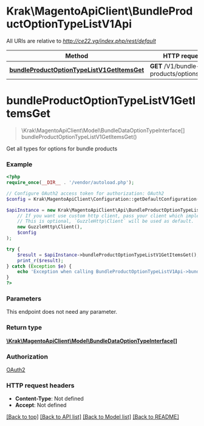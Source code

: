 # Krak\MagentoApiClient\BundleProductOptionTypeListV1Api

All URIs are relative to *http://ce22.vg/index.php/rest/default*

Method | HTTP request | Description
------------- | ------------- | -------------
[**bundleProductOptionTypeListV1GetItemsGet**](BundleProductOptionTypeListV1Api.md#bundleProductOptionTypeListV1GetItemsGet) | **GET** /V1/bundle-products/options/types | 


# **bundleProductOptionTypeListV1GetItemsGet**
> \Krak\MagentoApiClient\Model\BundleDataOptionTypeInterface[] bundleProductOptionTypeListV1GetItemsGet()



Get all types for options for bundle products

### Example
```php
<?php
require_once(__DIR__ . '/vendor/autoload.php');

// Configure OAuth2 access token for authorization: OAuth2
$config = Krak\MagentoApiClient\Configuration::getDefaultConfiguration()->setAccessToken('YOUR_ACCESS_TOKEN');

$apiInstance = new Krak\MagentoApiClient\Api\BundleProductOptionTypeListV1Api(
    // If you want use custom http client, pass your client which implements `GuzzleHttp\ClientInterface`.
    // This is optional, `GuzzleHttp\Client` will be used as default.
    new GuzzleHttp\Client(),
    $config
);

try {
    $result = $apiInstance->bundleProductOptionTypeListV1GetItemsGet();
    print_r($result);
} catch (Exception $e) {
    echo 'Exception when calling BundleProductOptionTypeListV1Api->bundleProductOptionTypeListV1GetItemsGet: ', $e->getMessage(), PHP_EOL;
}
?>
```

### Parameters
This endpoint does not need any parameter.

### Return type

[**\Krak\MagentoApiClient\Model\BundleDataOptionTypeInterface[]**](../Model/BundleDataOptionTypeInterface.md)

### Authorization

[OAuth2](../../README.md#OAuth2)

### HTTP request headers

 - **Content-Type**: Not defined
 - **Accept**: Not defined

[[Back to top]](#) [[Back to API list]](../../README.md#documentation-for-api-endpoints) [[Back to Model list]](../../README.md#documentation-for-models) [[Back to README]](../../README.md)

